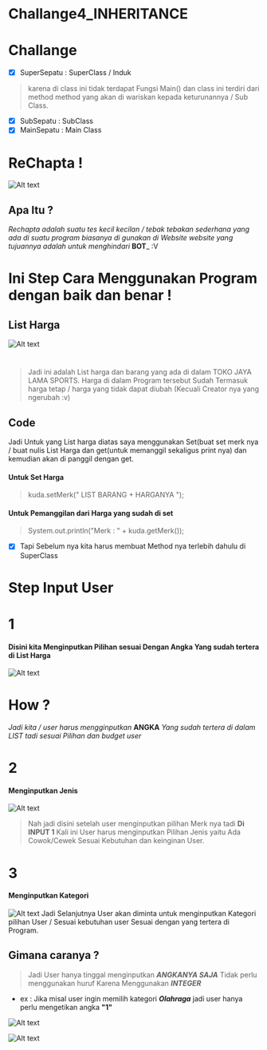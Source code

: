 # Challange4_INHERITANCE


# Challange

- [x] SuperSepatu         : SuperClass / Induk
> karena di class ini tidak terdapat Fungsi Main() dan class ini terdiri dari method method yang
akan di wariskan kepada keturunannya / Sub Class.
- [x] SubSepatu           : SubClass
- [x] MainSepatu          : Main Class 
#
# ReChapta !
![Alt text](https://github.com/Syihabuddinsanni/Challange4_INHERITANCE/blob/master/SS%20RUN%20FILE/ReChapta!.PNG)
## Apa Itu ?
_Rechapta adalah suatu tes kecil kecilan / tebak tebakan sederhana yang ada di suatu program biasanya di gunakan 
di Website website yang tujuannya adalah untuk menghindari_ **BOT**_ :V

# Ini Step Cara Menggunakan Program dengan baik dan benar !
## List Harga
![Alt text](https://github.com/Syihabuddinsanni/Challange4_INHERITANCE/blob/master/SS%20RUN%20FILE/List%20Harga.PNG)
#
> Jadi ini adalah List harga dan barang yang ada di dalam TOKO JAYA LAMA SPORTS. Harga di dalam Program tersebut Sudah 
Termasuk harga tetap / harga yang tidak dapat diubah (Kecuali Creator nya yang ngerubah :v) 
## Code
Jadi Untuk yang List harga diatas saya menggunakan Set(buat set merk nya / buat nulis List Harga dan get(untuk memanggil sekaligus
print nya) dan kemudian akan di panggil dengan get. 
#### Untuk Set Harga
> kuda.setMerk(" LIST BARANG + HARGANYA ");

#### Untuk Pemanggilan dari Harga yang sudah di set 
> System.out.println("Merk    : " + kuda.getMerk());


- [x] Tapi Sebelum nya kita harus membuat Method nya terlebih dahulu di SuperClass
# Step Input User
# 1 
#### Disini kita Menginputkan Pilihan sesuai Dengan Angka Yang sudah tertera di List Harga
![Alt text](https://github.com/Syihabuddinsanni/Challange4_INHERITANCE/blob/master/SS%20RUN%20FILE/Input%20Pilihan%201.PNG)
# How ?
_Jadi kita / user harus mengginputkan_ **ANGKA** _Yang sudah tertera di dalam LIST tadi sesuai Pilihan dan budget user_

# 2
#### Menginputkan Jenis
![Alt text](https://github.com/Syihabuddinsanni/Challange4_INHERITANCE/blob/master/SS%20RUN%20FILE/Input%202.PNG)
> Nah jadi disini setelah user menginputkan pilihan Merk nya tadi **Di INPUT 1** Kali ini User harus menginputkan
Pilihan Jenis yaitu Ada Cowok/Cewek Sesuai Kebutuhan dan keinginan User.




# 3
#### Menginputkan Kategori
![Alt text](https://github.com/Syihabuddinsanni/Challange4_INHERITANCE/blob/master/SS%20RUN%20FILE/Input%20Pilihan%201.PNG)
Jadi Selanjutnya User akan diminta untuk menginputkan Kategori pilihan User / Sesuai kebutuhan user Sesuai dengan yang
tertera di Program.
## Gimana caranya ?
> Jadi User hanya tinggal menginputkan **_ANGKANYA SAJA_** Tidak perlu menggunakan huruf Karena Menggunakan **_INTEGER_**

- ex : Jika misal user ingin memilih kategori **_Olahraga_** jadi user hanya perlu mengetikan angka **"1"**




![Alt text](https://github.com/Syihabuddinsanni/Challange4_INHERITANCE/blob/master/SS%20RUN%20FILE/Input%20Pilihan%201.PNG)






![Alt text](https://github.com/Syihabuddinsanni/Challange4_INHERITANCE/blob/master/SS%20RUN%20FILE/Input%20Pilihan%201.PNG)

